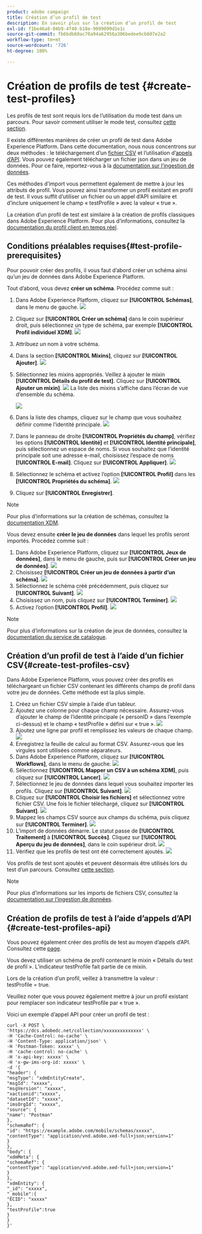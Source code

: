 ```yaml
---
product: adobe campaign
title: Création d’un profil de test
description: En savoir plus sur la création d’un profil de test
exl-id: f1be46a8-04b9-4f40-b18e-9099099d2e1c
source-git-commit: fb6bdb60ac70a94a62956a306bedee9cb607e2a2
workflow-type: tm+mt
source-wordcount: '726'
ht-degree: 100%

---
```


# Création de profils de test {#create-test-profiles}

Les profils de test sont requis lors de l’utilisation du mode test dans un parcours. Pour savoir comment utiliser le mode test, consultez [cette section](../building-journeys/testing-the-journey.md).

Il existe différentes manières de créer un profil de test dans Adobe Experience Platform. Dans cette documentation, nous nous concentrons sur deux méthodes : le téléchargement d’un [fichier CSV](../building-journeys/creating-test-profiles.md#create-test-profiles-csv) et l’utilisation d’[appels d’API](../building-journeys/creating-test-profiles.md#create-test-profiles-api). Vous pouvez également télécharger un fichier json dans un jeu de données. Pour ce faire, reportez-vous à la [documentation sur l’ingestion de données](https://experienceleague.adobe.com/docs/experience-platform/ingestion/tutorials/ingest-batch-data.html?lang=fr#add-data-to-dataset).

Ces méthodes d’import vous permettent également de mettre à jour les attributs de profil. Vous pouvez ainsi transformer un profil existant en profil de test. Il vous suffit d’utiliser un fichier ou un appel d’API similaire et d’inclure uniquement le champ « testProfile » avec la valeur « true ».

La création d’un profil de test est similaire à la création de profils classiques dans Adobe Experience Platform. Pour plus d’informations, consultez la [documentation du profil client en temps réel](https://experienceleague.adobe.com/docs/experience-platform/profile/home.html?lang=fr).

## Conditions préalables requises{#test-profile-prerequisites}

Pour pouvoir créer des profils, il vous faut d’abord créer un schéma ainsi qu’un jeu de données dans Adobe Experience Platform.

Tout d’abord, vous devez **créer un schéma**. Procédez comme suit :

1. Dans Adobe Experience Platform, cliquez sur **[!UICONTROL Schémas]**, dans le menu de gauche.
   ![](../assets/test-profiles-0.png)
1. Cliquez sur **[!UICONTROL Créer un schéma]** dans le coin supérieur droit, puis sélectionnez un type de schéma, par exemple **[!UICONTROL Profil individuel XDM]**.
   ![](../assets/test-profiles-1.png)
1. Attribuez un nom à votre schéma.
1. Dans la section **[!UICONTROL Mixins]**, cliquez sur **[!UICONTROL Ajouter]**.
   ![](../assets/test-profiles-1-bis.png)
1. Sélectionnez les mixins appropriés. Veillez à ajouter le mixin **[!UICONTROL Détails du profil de test]**. Cliquez sur **[!UICONTROL Ajouter un mixin]**.
   ![](../assets/test-profiles-1-ter.png)
La liste des mixins s’affiche dans l’écran de vue d’ensemble du schéma.

   ![](../assets/test-profiles-2.png)
1. Dans la liste des champs, cliquez sur le champ que vous souhaitez définir comme l’identité principale.
   ![](../assets/test-profiles-3.png)
1. Dans le panneau de droite **[!UICONTROL Propriétés du champ]**, vérifiez les options **[!UICONTROL Identité]** et **[!UICONTROL Identité principale]**, puis sélectionnez un espace de noms. Si vous souhaitez que l’identité principale soit une adresse e-mail, choisissez l’espace de noms **[!UICONTROL E-mail]**. Cliquez sur **[!UICONTROL Appliquer]**.
   ![](../assets/test-profiles-4.png)
1. Sélectionnez le schéma et activez l’option **[!UICONTROL Profil]** dans les **[!UICONTROL Propriétés du schéma]**.
   ![](../assets/test-profiles-5.png)
1. Cliquez sur **[!UICONTROL Enregistrer]**.

>[!NOTE]
>
>Pour plus d’informations sur la création de schémas, consultez la [documentation XDM](https://experienceleague.adobe.com/docs/experience-platform/xdm/ui/resources/schemas.html?lang=fr#prerequisites).

Vous devez ensuite **créer le jeu de données** dans lequel les profils seront importés. Procédez comme suit :

1. Dans Adobe Experience Platform, cliquez sur **[!UICONTROL Jeux de données]**, dans le menu de gauche, puis sur **[!UICONTROL Créer un jeu de données]**.
   ![](../assets/test-profiles-6.png)
1. Choisissez **[!UICONTROL Créer un jeu de données à partir d’un schéma]**.
   ![](../assets/test-profiles-7.png)
1. Sélectionnez le schéma créé précédemment, puis cliquez sur **[!UICONTROL Suivant]**.
   ![](../assets/test-profiles-8.png)
1. Choisissez un nom, puis cliquez sur **[!UICONTROL Terminer]**.
   ![](../assets/test-profiles-9.png)
1. Activez l’option **[!UICONTROL Profil]**.
   ![](../assets/test-profiles-10.png)

>[!NOTE]
>
> Pour plus d’informations sur la création de jeux de données, consultez la [documentation du service de catalogue](https://experienceleague.adobe.com/docs/experience-platform/catalog/datasets/user-guide.html?lang=fr#getting-started).

## Création d’un profil de test à l’aide d’un fichier CSV{#create-test-profiles-csv}

Dans Adobe Experience Platform, vous pouvez créer des profils en téléchargeant un fichier CSV contenant les différents champs de profil dans votre jeu de données. Cette méthode est la plus simple.

1. Créez un fichier CSV simple à l’aide d’un tableur.
1. Ajoutez une colonne pour chaque champ nécessaire. Assurez-vous d’ajouter le champ de l’identité principale (« personID » dans l’exemple ci-dessus) et le champ « testProfile » défini sur « true ».
   ![](../assets/test-profiles-11.png)
1. Ajoutez une ligne par profil et remplissez les valeurs de chaque champ.
   ![](../assets/test-profiles-12.png)
1. Enregistrez la feuille de calcul au format CSV. Assurez-vous que les virgules sont utilisées comme séparateurs.
1. Dans Adobe Experience Platform, cliquez sur **[!UICONTROL Workflows]**, dans le menu de gauche.
   ![](../assets/test-profiles-14.png)
1. Sélectionnez **[!UICONTROL Mapper un CSV à un schéma XDM]**, puis cliquez sur **[!UICONTROL Lancer]**.
   ![](../assets/test-profiles-16.png)
1. Sélectionnez le jeu de données dans lequel vous souhaitez importer les profils. Cliquez sur **[!UICONTROL Suivant]**.
   ![](../assets/test-profiles-17.png)
1. Cliquez sur **[!UICONTROL Choisir les fichiers]** et sélectionnez votre fichier CSV. Une fois le fichier téléchargé, cliquez sur **[!UICONTROL Suivant]**.
   ![](../assets/test-profiles-18.png)
1. Mappez les champs CSV source aux champs du schéma, puis cliquez sur **[!UICONTROL Terminer]**.
   ![](../assets/test-profiles-19.png)
1. L’import de données démarre. Le statut passe de **[!UICONTROL Traitement]** à **[!UICONTROL Succès]**. Cliquez sur **[!UICONTROL Aperçu du jeu de données]**, dans le coin supérieur droit.
   ![](../assets/test-profiles-20.png)
1. Vérifiez que les profils de test ont été correctement ajoutés.
   ![](../assets/test-profiles-21.png)

Vos profils de test sont ajoutés et peuvent désormais être utilisés lors du test d’un parcours. Consultez [cette section](../building-journeys/testing-the-journey.md).
>[!NOTE]
>
> Pour plus d’informations sur les imports de fichiers CSV, consultez la [documentation sur l’ingestion de données](https://experienceleague.adobe.com/docs/experience-platform/ingestion/tutorials/map-a-csv-file.html?lang=fr#tutorials).

## Création de profils de test à l’aide d’appels d’API {#create-test-profiles-api}

Vous pouvez également créer des profils de test au moyen d’appels d’API. Consultez cette [page](https://experienceleague.adobe.com/docs/experience-platform/profile/home.html).

Vous devez utiliser un schéma de profil contenant le mixin « Détails du test de profil ». L’indicateur testProfile fait partie de ce mixin.

Lors de la création d’un profil, veillez à transmettre la valeur : testProfile = true.

Veuillez noter que vous pouvez également mettre à jour un profil existant pour remplacer son indicateur testProfile par « true ».

Voici un exemple d’appel API pour créer un profil de test :

```
curl -X POST \
'https://dcs.adobedc.net/collection/xxxxxxxxxxxxxx' \
-H 'Cache-Control: no-cache' \
-H 'Content-Type: application/json' \
-H 'Postman-Token: xxxxx' \
-H 'cache-control: no-cache' \
-H 'x-api-key: xxxxx' \
-H 'x-gw-ims-org-id: xxxxx' \
-d '{
"header": {
"msgType": "xdmEntityCreate",
"msgId": "xxxxx",
"msgVersion": "xxxxx",
"xactionid":"xxxxx",
"datasetId": "xxxxx",
"imsOrgId": "xxxxx",
"source": {
"name": "Postman"
},
"schemaRef": {
"id": "https://example.adobe.com/mobile/schemas/xxxxx",
"contentType": "application/vnd.adobe.xed-full+json;version=1"
}
},
"body": {
"xdmMeta": {
"schemaRef": {
"contentType": "application/vnd.adobe.xed-full+json;version=1"
}
},
"xdmEntity": {
"_id": "xxxxx",
"_mobile":{
"ECID": "xxxxx"
},
"testProfile":true
}
}
}'
```
